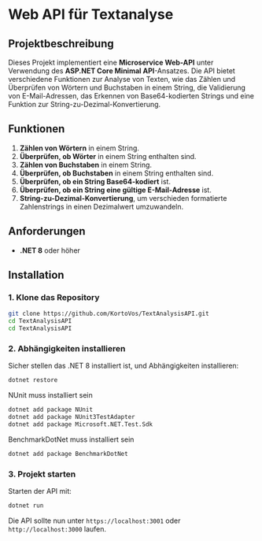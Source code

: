 # Web API für Textanalyse

## Projektbeschreibung

Dieses Projekt implementiert eine **Microservice Web-API** unter Verwendung des **ASP.NET Core Minimal API**-Ansatzes. Die API bietet verschiedene Funktionen zur Analyse von Texten, wie das Zählen und Überprüfen von Wörtern und Buchstaben in einem String, die Validierung von E-Mail-Adressen, das Erkennen von Base64-kodierten Strings und eine Funktion zur String-zu-Dezimal-Konvertierung.

## Funktionen

1. **Zählen von Wörtern** in einem String.
2. **Überprüfen, ob Wörter** in einem String enthalten sind.
3. **Zählen von Buchstaben** in einem String.
4. **Überprüfen, ob Buchstaben** in einem String enthalten sind.
5. **Überprüfen, ob ein String Base64-kodiert** ist.
6. **Überprüfen, ob ein String eine gültige E-Mail-Adresse** ist.
7. **String-zu-Dezimal-Konvertierung**, um verschieden formatierte Zahlenstrings in einen Dezimalwert umzuwandeln.

## Anforderungen

- **.NET 8** oder höher

## Installation

### 1. Klone das Repository

```bash
git clone https://github.com/KortoVos/TextAnalysisAPI.git
cd TextAnalysisAPI
cd TextAnalysisAPI
```

### 2. Abhängigkeiten installieren
Sicher stellen das .NET 8 installiert ist, und Abhängigkeiten installieren:
```bash
dotnet restore
```

NUnit muss installiert sein
```bash
dotnet add package NUnit
dotnet add package NUnit3TestAdapter
dotnet add package Microsoft.NET.Test.Sdk
```

BenchmarkDotNet muss installiert sein
```bash
dotnet add package BenchmarkDotNet
```

### 3. Projekt starten
Starten der API mit:
```bash
dotnet run
```

Die API sollte nun unter `https://localhost:3001` oder `http://localhost:3000` laufen.

